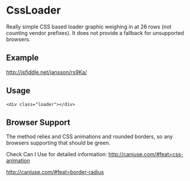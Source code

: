 CssLoader
=========

Really simple CSS based loader graphic weighing in at 26 rows (not counting vendor prefixes). It does not provide a fallback for unsupported browsers.

Example
-------
http://jsfiddle.net/jansson/rs9Ka/

Usage
-----
    <div class="loader"></div>

Browser Support
---------------
The method relies and CSS animations and rounded borders, so any browsers supporting that should be green.

Check Can I Use for detailed information:
http://caniuse.com/#feat=css-animation

http://caniuse.com/#feat=border-radius
